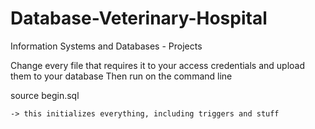 # Database-Veterinary-Hospital
Information Systems and Databases - Projects

Change every file that requires it to your access credentials and upload them to your database
Then run on the command line

source begin.sql

    -> this initializes everything, including triggers and stuff
